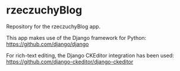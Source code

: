# rzeczuchyBlog
Repository for the rzeczuchyBlog app.

This app makes use of the Django framework for Python:
https://github.com/django/django

For rich-text editing, the Django CKEditor integration has been used:
https://github.com/django-ckeditor/django-ckeditor